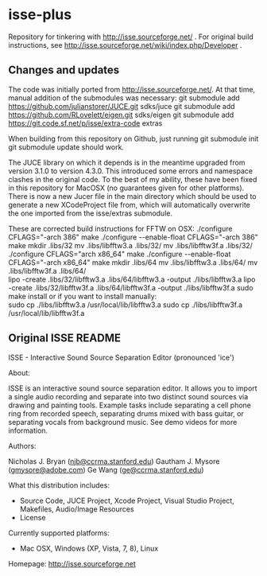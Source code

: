 # isse-plus
Repository for tinkering with http://isse.sourceforge.net/ .
For original build instructions, see http://isse.sourceforge.net/wiki/index.php/Developer .

## Changes and updates

The code was initially ported from http://isse.sourceforge.net/. At that time,
manual addition of the submodules was necessary:
	git submodule add https://github.com/julianstorer/JUCE.git sdks/juce
	git submodule add https://github.com/RLovelett/eigen.git sdks/eigen
	git submodule add https://git.code.sf.net/p/isse/extra-code extras

When building from this repository on Github, just running
	git submodule init
	git submodule update
should work.

The JUCE library on which it depends is in the meantime upgraded from 
version 3.1.0 to version 4.3.0. This introduced some errors and namespace 
clashes in the original code. To the best of my ability, these have been
fixed in this repository for MacOSX (no guarantees given for other platforms).
There is now a new Jucer file in the main directory which should be used to
generate a new XCodeProject file from, which will automatically overwrite 
the one imported from the isse/extras submodule.

These are corrected build instructions for FFTW on OSX:
    ./configure CFLAGS="-arch 386" 
    make 
    ./configure --enable-float CFLAGS="-arch 386" 
    make 
    mkdir .libs/32 
    mv .libs/libfftw3.a .libs/32/ 
    mv .libs/libfftw3f.a .libs/32/ 
    ./configure CFLAGS="arch x86_64" 
    make 
    ./configure --enable-float CFLAGS="-arch x86_64" 
    make 
    mkdir .libs/64
    mv .libs/libfftw3.a .libs/64/ 
    mv .libs/libfftw3f.a .libs/64/    
    lipo -create .libs/32/libfftw3.a .libs/64/libfftw3.a -output ./libs/libfftw3.a 
    lipo -create .libs/32/libfftw3f.a .libs/64/libfftw3f.a -output ./libs/libfftw3f.a 
    sudo make install
or if you want to install manually:   
    sudo cp ./libs/libfftw3.a /usr/local/lib/libfftw3.a 
    sudo cp ./libs/libfftw3f.a /usr/local/lib/libfftw3f.a 



## Original ISSE README 

ISSE - Interactive Sound Source Separation Editor (pronounced 'ice')
 
About: 

ISSE is an interactive sound source separation editor.  It allows you to 
import a single audio recording and separate into two distinct sound sources
via drawing and painting tools.  Example tasks include separating a cell 
phone ring from recorded speech, separating drums mixed with bass guitar, 
or separating vocals from background music. See demo videos for more 
information.

Authors: 

Nicholas J. Bryan (njb@ccrma.stanford.edu)
Gautham J. Mysore (gmysore@adobe.com)
Ge Wang (ge@ccrma.stanford.edu)

What this distribution includes:
  - Source Code, JUCE Project, Xcode Project, Visual Studio Project, 
    Makefiles, Audio/Image Resources
  - License

Currently supported platforms:
  - Mac OSX, Windows (XP, Vista, 7, 8), Linux

Homepage:
    http://isse.sourceforge.net
